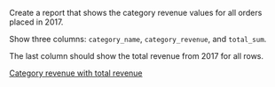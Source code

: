 Create a report that shows the category revenue values for all orders placed in 2017.

Show three columns: `category_name`, `category_revenue`, and `total_sum`.

The last column should show the total revenue from 2017 for all rows.

[Category revenue with total revenue](https://learnsql.com/course/sql-revenue-trend-analysis/different-categories/revenue-in-categories/category-revenue-with-total-revenue)
